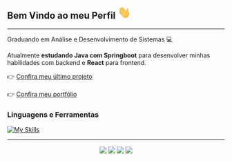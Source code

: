 ## Bem Vindo ao meu Perfil <img height="30" width="30" src="https://raw.githubusercontent.com/ABSphreak/ABSphreak/master/gifs/Hi.gif"> 

----

Graduando em Análise e Desenvolvimento de Sistemas 💻

Atualmente **estudando Java com Springboot** para desenvolver minhas habilidades com backend e **React** para frontend.
 
👉 <a href="https://gerenciadortarefas-gules.vercel.app/">Confira meu último projeto</a>
<br>
<br>
👉 <a href="https://portfolio-nicollasprados-projects.vercel.app/">Confira meu portfólio</a>

### Linguagens e Ferramentas
[![My Skills](https://skillicons.dev/icons?i=java,cpp,python,js,spring,react,mysql,postgres,linux,maven,tailwind,html,css,neovim,figma,postman,git)](https://skillicons.dev)

----

<div align=center>
  <a href="https://www.instagram.com/nicollasmp/" target="_blank"><img align=center src="https://img.shields.io/badge/Instagram-E4405F?style=for-the-badge&logo=instagram&logoColor=white" target="_blank"></a>
  <a href="mailto:nicollasprado.profissional@gmail.com" target="_blank"><img align=center src="https://img.shields.io/badge/Gmail-D14836?style=for-the-badge&logo=gmail&logoColor=white" target="_blank"></a>
  <a href="https://www.linkedin.com/in/nicollas-prado-420082302/" target="_blank"><img align=center src="https://img.shields.io/badge/LinkedIn-0077B5?style=for-the-badge&logo=linkedin&logoColor=white" target="_blank"></a>
  <a href="https://discord.gg/NMNpJhXNPr" target="_blank"><img align=center src="https://img.shields.io/badge/Discord-7289DA?style=for-the-badge&logo=discord&logoColor=white"></a>
</div>
